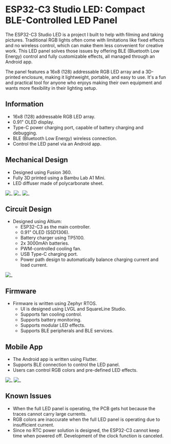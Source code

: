 # ESP32-C3 Studio LED: Compact BLE-Controlled LED Panel

The ESP32-C3 Studio LED is a project I built to help with filming and taking pictures. Traditional RGB lights often come with limitations like fixed effects and no wireless control, which can make them less convenient for creative work. This LED panel solves those issues by offering BLE (Bluetooth Low Energy) control and fully customizable effects, all managed through an Android app.

The panel features a 16x8 (128) addressable RGB LED array and a 3D-printed enclosure, making it lightweight, portable, and easy to use. It's a fun and practical tool for anyone who enjoys making their own equipment and wants more flexibility in their lighting setup.

## Information

* 16x8 (128) addressable RGB LED array.
* 0.91" OLED display.
* Type-C power charging port, capable of battery charging and debugging.
* BLE (Bluetooth Low Energy) wireless connection.
* Control the LED panel via an Android app.

## Mechanical Design

* Designed using Fusion 360.
* Fully 3D printed using a Bambu Lab A1 Mini.
* LED diffuser made of polycarbonate sheet.

![_](Pictures/mech_front.png)
![_](Pictures/effect2.jpg)
![_](Pictures/inside.jpg)

## Circuit Design

* Designed using Altium:
  * ESP32-C3 as the main controller.
  * 0.91" OLED (SSD1306).
  * Battery charger using TP5100.
  * 2x 3000mAh batteries.
  * PWM-controlled cooling fan.
  * USB Type-C charging port.
  * Power path design to automatically balance charging current and load current.

![_](Pictures/pcb.jpg)

## Firmware

* Firmware is written using Zephyr RTOS.
  * UI is designed using LVGL and SquareLine Studio.
  * Supports fan cooling control.
  * Supports battery monitoring.
  * Supports modular LED effects.
  * Supports BLE peripherals and BLE services.

## Mobile App

* The Android app is written using Flutter.
* Supports BLE connection to control the LED panel.
* Users can control RGB colors and pre-defined LED effects.

![_](Pictures/ble_scan.jpg)
![_](Pictures/ble_control.jpg)

## Known Issues

* When the full LED panel is operating, the PCB gets hot because the traces cannot carry large currents.
* RGB colors are inaccurate when the full LED panel is operating due to insufficient current.
* Since no RTC power solution is designed, the ESP32-C3 cannot keep time when powered off. Development of the clock function is canceled.
